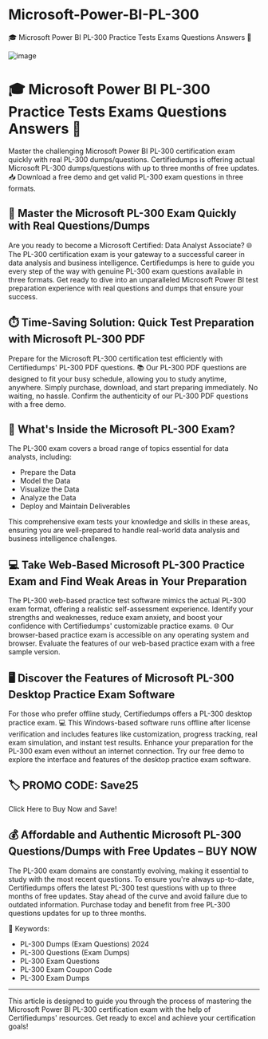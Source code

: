 # Microsoft-Power-BI-PL-300
🎓 Microsoft Power BI PL-300 Practice Tests Exams Questions Answers 🚀

![image](https://github.com/user-attachments/assets/75638308-8d17-4d5a-a908-fc37a0a468c3)


# 🎓 Microsoft Power BI PL-300 Practice Tests Exams Questions Answers 🚀

Master the challenging Microsoft Power BI PL-300 certification exam quickly with real PL-300 dumps/questions. Certifiedumps is offering actual Microsoft PL-300 dumps/questions with up to three months of free updates. 📥 Download a free demo and get valid PL-300 exam questions in three formats.

## 🌟 Master the Microsoft PL-300 Exam Quickly with Real Questions/Dumps

Are you ready to become a Microsoft Certified: Data Analyst Associate? 🌐 The PL-300 certification exam is your gateway to a successful career in data analysis and business intelligence. Certifiedumps is here to guide you every step of the way with genuine PL-300 exam questions available in three formats. Get ready to dive into an unparalleled Microsoft Power BI test preparation experience with real questions and dumps that ensure your success.

## ⏱️ Time-Saving Solution: Quick Test Preparation with Microsoft PL-300 PDF

Prepare for the Microsoft PL-300 certification test efficiently with Certifiedumps' PL-300 PDF questions. 📚 Our PL-300 PDF questions are designed to fit your busy schedule, allowing you to study anytime, anywhere. Simply purchase, download, and start preparing immediately. No waiting, no hassle. Confirm the authenticity of our PL-300 PDF questions with a free demo.

## 📖 What's Inside the Microsoft PL-300 Exam?

The PL-300 exam covers a broad range of topics essential for data analysts, including:

- Prepare the Data
- Model the Data
- Visualize the Data
- Analyze the Data
- Deploy and Maintain Deliverables

This comprehensive exam tests your knowledge and skills in these areas, ensuring you are well-prepared to handle real-world data analysis and business intelligence challenges.

## 💻 Take Web-Based Microsoft PL-300 Practice Exam and Find Weak Areas in Your Preparation

The PL-300 web-based practice test software mimics the actual PL-300 exam format, offering a realistic self-assessment experience. Identify your strengths and weaknesses, reduce exam anxiety, and boost your confidence with Certifiedumps' customizable practice exams. 🌐 Our browser-based practice exam is accessible on any operating system and browser. Evaluate the features of our web-based practice exam with a free sample version.

## 🖥️ Discover the Features of Microsoft PL-300 Desktop Practice Exam Software

For those who prefer offline study, Certifiedumps offers a PL-300 desktop practice exam. 💻 This Windows-based software runs offline after license verification and includes features like customization, progress tracking, real exam simulation, and instant test results. Enhance your preparation for the PL-300 exam even without an internet connection. Try our free demo to explore the interface and features of the desktop practice exam software.

## 🏷️ PROMO CODE: Save25

Click Here to Buy Now and Save!

## 💰 Affordable and Authentic Microsoft PL-300 Questions/Dumps with Free Updates – BUY NOW

The PL-300 exam domains are constantly evolving, making it essential to study with the most recent questions. To ensure you're always up-to-date, Certifiedumps offers the latest PL-300 test questions with up to three months of free updates. Stay ahead of the curve and avoid failure due to outdated information. Purchase today and benefit from free PL-300 questions updates for up to three months.

🔑 Keywords:
- PL-300 Dumps (Exam Questions) 2024
- PL-300 Questions (Exam Dumps)
- PL-300 Exam Questions
- PL-300 Exam Coupon Code
- PL-300 Exam Dumps

---

This article is designed to guide you through the process of mastering the Microsoft Power BI PL-300 certification exam with the help of Certifiedumps' resources. Get ready to excel and achieve your certification goals!
